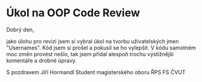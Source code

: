 # Úkol na OOP Code Review

Dobrý den, 

jako úlohu pro revizi jsem si vybral úkol na tvorbu uživatelských jmen "Usernames".
Kód jsem si prošel a pokusil se ho vylepšit. V kódu samotném moc změn provést nešlo, tak jsem přidal alespoň trochu výstižnější komentáře a drobné úpravy.

S pozdravem
Jiří Hormandl
Student magisterského oboru ŘPS FS ČVUT

